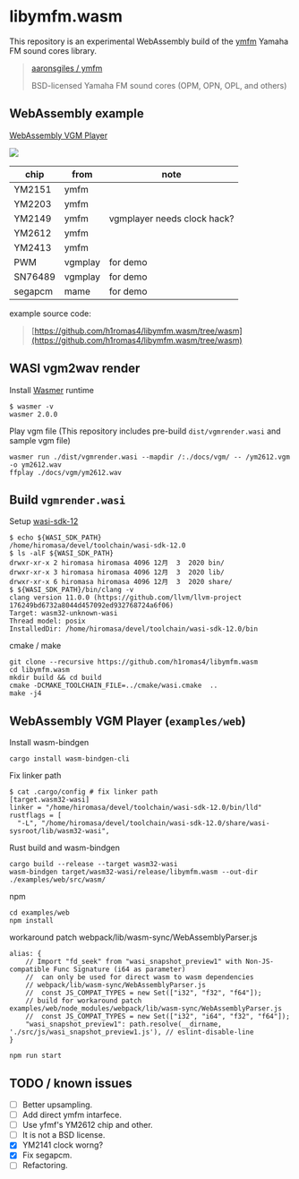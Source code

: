 # libymfm.wasm

This repository is an experimental WebAssembly build of the [ymfm](https://github.com/aaronsgiles/ymfm) Yamaha FM sound cores library.

> [aaronsgiles / ymfm](https://github.com/aaronsgiles/ymfm)
>
> BSD-licensed Yamaha FM sound cores (OPM, OPN, OPL, and others)

## WebAssembly example

[WebAssembly VGM Player](https://h1romas4.github.io/libymfm.wasm/)

[![](https://raw.githubusercontent.com/h1romas4/libymfm.wasm/main/docs/assets/example-web-01.png)](https://h1romas4.github.io/libymfm.wasm/)

|chip|from|note|
|----|----|----|
|YM2151|ymfm||
|YM2203|ymfm||
|YM2149|ymfm|vgmplayer needs clock hack?|
|YM2612|ymfm||
|YM2413|ymfm||
|PWM|vgmplay|for demo|
|SN76489|vgmplay|for demo|
|segapcm|mame|for demo|

example source code:

> [https://github.com/h1romas4/libymfm.wasm/tree/wasm](https://github.com/h1romas4/libymfm.wasm/tree/wasm)

## WASI vgm2wav render

Install [Wasmer](https://wasmer.io/) runtime

```
$ wasmer -v
wasmer 2.0.0
```

Play vgm file (This repository includes pre-build `dist/vgmrender.wasi` and sample vgm file)

```
wasmer run ./dist/vgmrender.wasi --mapdir /:./docs/vgm/ -- /ym2612.vgm -o ym2612.wav
ffplay ./docs/vgm/ym2612.wav
```

## Build `vgmrender.wasi`

Setup [wasi-sdk-12](https://github.com/WebAssembly/wasi-sdk/releases/tag/wasi-sdk-12)

```
$ echo ${WASI_SDK_PATH}
/home/hiromasa/devel/toolchain/wasi-sdk-12.0
$ ls -alF ${WASI_SDK_PATH}
drwxr-xr-x 2 hiromasa hiromasa 4096 12月  3  2020 bin/
drwxr-xr-x 3 hiromasa hiromasa 4096 12月  3  2020 lib/
drwxr-xr-x 6 hiromasa hiromasa 4096 12月  3  2020 share/
$ ${WASI_SDK_PATH}/bin/clang -v
clang version 11.0.0 (https://github.com/llvm/llvm-project 176249bd6732a8044d457092ed932768724a6f06)
Target: wasm32-unknown-wasi
Thread model: posix
InstalledDir: /home/hiromasa/devel/toolchain/wasi-sdk-12.0/bin
```

cmake / make

```
git clone --recursive https://github.com/h1romas4/libymfm.wasm
cd libymfm.wasm
mkdir build && cd build
cmake -DCMAKE_TOOLCHAIN_FILE=../cmake/wasi.cmake  ..
make -j4
```

## WebAssembly VGM Player (`examples/web`)

Install wasm-bindgen

```
cargo install wasm-bindgen-cli
```

Fix linker path

```
$ cat .cargo/config # fix linker path
[target.wasm32-wasi]
linker = "/home/hiromasa/devel/toolchain/wasi-sdk-12.0/bin/lld"
rustflags = [
  "-L", "/home/hiromasa/devel/toolchain/wasi-sdk-12.0/share/wasi-sysroot/lib/wasm32-wasi",
```

Rust build and wasm-bindgen

```
cargo build --release --target wasm32-wasi
wasm-bindgen target/wasm32-wasi/release/libymfm.wasm --out-dir ./examples/web/src/wasm/
```

npm

```
cd examples/web
npm install
```

workaround patch webpack/lib/wasm-sync/WebAssemblyParser.js

```
alias: {
    // Import "fd_seek" from "wasi_snapshot_preview1" with Non-JS-compatible Func Signature (i64 as parameter)
    //  can only be used for direct wasm to wasm dependencies
    // webpack/lib/wasm-sync/WebAssemblyParser.js
    //  const JS_COMPAT_TYPES = new Set(["i32", "f32", "f64"]);
    // build for workaround patch examples/web/node_modules/webpack/lib/wasm-sync/WebAssemblyParser.js
    //  const JS_COMPAT_TYPES = new Set(["i32", "i64", "f32", "f64"]);
    "wasi_snapshot_preview1": path.resolve(__dirname, './src/js/wasi_snapshot_preview1.js'), // eslint-disable-line
}
```

```
npm run start
```

## TODO / known issues

- [ ] Better upsampling.
- [ ] Add direct ymfm intarfece.
- [ ] Use yfmf's YM2612 chip and other.
- [ ] It is not a BSD license.
- [x] YM2141 clock worng?
- [x] Fix segapcm.
- [ ] Refactoring.
